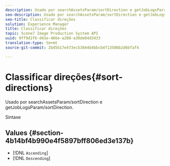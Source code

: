 ```yaml
---
description: Usado por searchAssetsParam/sortDirection e getJobLogsParam/sortDirection.
seo-description: Usado por searchAssetsParam/sortDirection e getJobLogsParam/sortDirection.
seo-title: Classificar direções
solution: Experience Manager
title: Classificar direções
topic: Scene7 Image Production System API
uuid: 9ff9d2f6-d41e-466e-a208-a30de04d3433
translation-type: tm+mt
source-git-commit: 2bd5b17e473ec53844b4bbcb4f13580b2d6bfaf4

---
```



# Classificar direções{#sort-directions}

Usado por searchAssetsParam/sortDirection e getJobLogsParam/sortDirection.

Sintaxe

## Values {#section-4b14bf4b990e4f5897bff806ed3e137b}

* [!DNL `Ascending`]
* [!DNL `Descending`]

